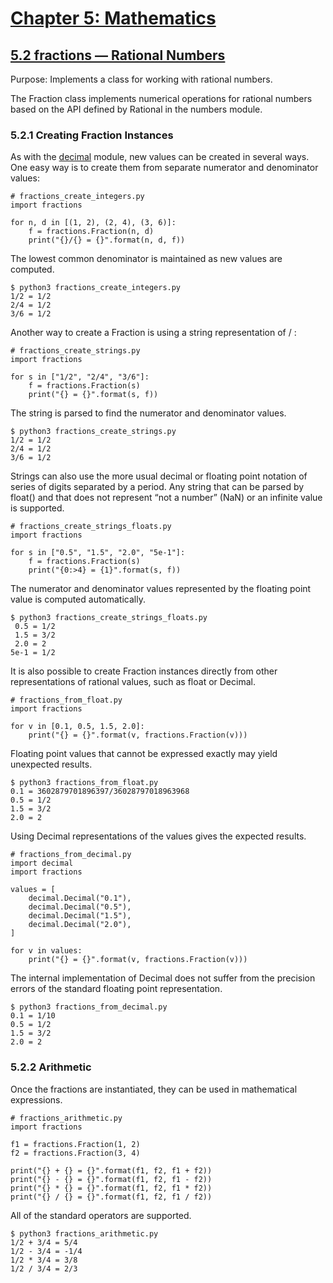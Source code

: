 # [Chapter 5: Mathematics](https://pymotw.com/3/numeric.html)

## [5.2 fractions — Rational Numbers](https://pymotw.com/3/fractions/index.html)

Purpose:	Implements a class for working with rational numbers.

The Fraction class implements numerical operations for rational numbers based on the API defined by Rational in the numbers module.

### 5.2.1 Creating Fraction Instances

As with the [decimal](https://pymotw.com/3/decimal/index.html#module-decimal) module, new values can be created in several ways. One easy way is to create them from separate numerator and denominator values:

```
# fractions_create_integers.py
import fractions

for n, d in [(1, 2), (2, 4), (3, 6)]:
    f = fractions.Fraction(n, d)
    print("{}/{} = {}".format(n, d, f))
```

The lowest common denominator is maintained as new values are computed.

```
$ python3 fractions_create_integers.py
1/2 = 1/2
2/4 = 1/2
3/6 = 1/2
```

Another way to create a Fraction is using a string representation of <numerator> / <denominator>:

```
# fractions_create_strings.py
import fractions

for s in ["1/2", "2/4", "3/6"]:
    f = fractions.Fraction(s)
    print("{} = {}".format(s, f))
```

The string is parsed to find the numerator and denominator values.

```
$ python3 fractions_create_strings.py
1/2 = 1/2
2/4 = 1/2
3/6 = 1/2
```

Strings can also use the more usual decimal or floating point notation of series of digits separated by a period. Any string that can be parsed by float() and that does not represent “not a number” (NaN) or an infinite value is supported.

```
# fractions_create_strings_floats.py
import fractions

for s in ["0.5", "1.5", "2.0", "5e-1"]:
    f = fractions.Fraction(s)
    print("{0:>4} = {1}".format(s, f))
```

The numerator and denominator values represented by the floating point value is computed automatically.

```
$ python3 fractions_create_strings_floats.py
 0.5 = 1/2
 1.5 = 3/2
 2.0 = 2
5e-1 = 1/2
```

It is also possible to create Fraction instances directly from other representations of rational values, such as float or Decimal.

```
# fractions_from_float.py
import fractions

for v in [0.1, 0.5, 1.5, 2.0]:
    print("{} = {}".format(v, fractions.Fraction(v)))
```

Floating point values that cannot be expressed exactly may yield unexpected results.

```
$ python3 fractions_from_float.py
0.1 = 3602879701896397/36028797018963968
0.5 = 1/2
1.5 = 3/2
2.0 = 2
```

Using Decimal representations of the values gives the expected results.

```
# fractions_from_decimal.py
import decimal
import fractions

values = [
    decimal.Decimal("0.1"),
    decimal.Decimal("0.5"),
    decimal.Decimal("1.5"),
    decimal.Decimal("2.0"),
]

for v in values:
    print("{} = {}".format(v, fractions.Fraction(v)))
```

The internal implementation of Decimal does not suffer from the precision errors of the standard floating point representation.

```
$ python3 fractions_from_decimal.py
0.1 = 1/10
0.5 = 1/2
1.5 = 3/2
2.0 = 2
```

### 5.2.2 Arithmetic

Once the fractions are instantiated, they can be used in mathematical expressions.

```
# fractions_arithmetic.py
import fractions

f1 = fractions.Fraction(1, 2)
f2 = fractions.Fraction(3, 4)

print("{} + {} = {}".format(f1, f2, f1 + f2))
print("{} - {} = {}".format(f1, f2, f1 - f2))
print("{} * {} = {}".format(f1, f2, f1 * f2))
print("{} / {} = {}".format(f1, f2, f1 / f2))
```

All of the standard operators are supported.

```
$ python3 fractions_arithmetic.py
1/2 + 3/4 = 5/4
1/2 - 3/4 = -1/4
1/2 * 3/4 = 3/8
1/2 / 3/4 = 2/3
```